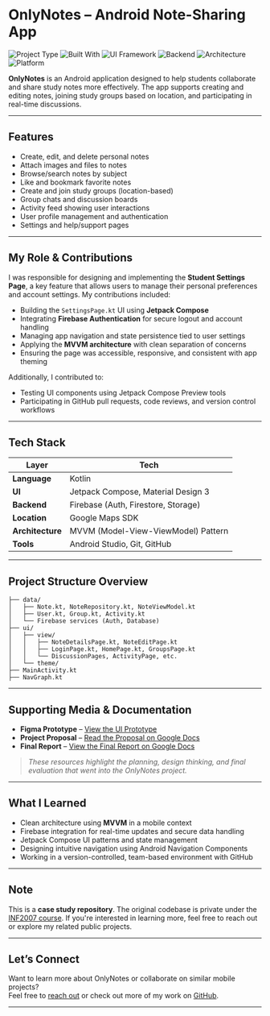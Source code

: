 # OnlyNotes – Android Note-Sharing App

![Project Type](https://img.shields.io/badge/Project-Mobile%20App%20Dev-blue)
![Built With](https://img.shields.io/badge/Built%20With-Kotlin-yellow)
![UI Framework](https://img.shields.io/badge/UI-Jetpack%20Compose-purple)
![Backend](https://img.shields.io/badge/Backend-Firebase-orange)
![Architecture](https://img.shields.io/badge/Architecture-MVVM-brightgreen)
![Platform](https://img.shields.io/badge/Platform-Android-lightgrey)

**OnlyNotes** is an Android application designed to help students collaborate and share study notes more effectively. The app supports creating and editing notes, joining study groups based on location, and participating in real-time discussions.

---

## Features

- Create, edit, and delete personal notes
- Attach images and files to notes
- Browse/search notes by subject
- Like and bookmark favorite notes
- Create and join study groups (location-based)
- Group chats and discussion boards
- Activity feed showing user interactions
- User profile management and authentication
- Settings and help/support pages

---

## My Role & Contributions

I was responsible for designing and implementing the **Student Settings Page**, a key feature that allows users to manage their personal preferences and account settings. My contributions included:

- Building the `SettingsPage.kt` UI using **Jetpack Compose**
- Integrating **Firebase Authentication** for secure logout and account handling
- Managing app navigation and state persistence tied to user settings
- Applying the **MVVM architecture** with clean separation of concerns
- Ensuring the page was accessible, responsive, and consistent with app theming

Additionally, I contributed to:
- Testing UI components using Jetpack Compose Preview tools
- Participating in GitHub pull requests, code reviews, and version control workflows

---

## Tech Stack

| Layer          | Tech                                               |
|----------------|----------------------------------------------------|
| **Language**   | Kotlin                                             |
| **UI**         | Jetpack Compose, Material Design 3                |
| **Backend**    | Firebase (Auth, Firestore, Storage)               |
| **Location**   | Google Maps SDK                                   |
| **Architecture** | MVVM (Model-View-ViewModel) Pattern             |
| **Tools**      | Android Studio, Git, GitHub                       |

---

## Project Structure Overview

```
├── data/
│   ├── Note.kt, NoteRepository.kt, NoteViewModel.kt
│   ├── User.kt, Group.kt, Activity.kt
│   └── Firebase services (Auth, Database)
├── ui/
│   ├── view/
│   │   ├── NoteDetailsPage.kt, NoteEditPage.kt
│   │   ├── LoginPage.kt, HomePage.kt, GroupsPage.kt
│   │   └── DiscussionPages, ActivityPage, etc.
│   └── theme/
├── MainActivity.kt
├── NavGraph.kt

```

---

## Supporting Media & Documentation

- **Figma Prototype** – [View the UI Prototype](https://www.figma.com/proto/r0Tx8ARbPLCh8U8sTVIErH/MAD-hi-fi-prototype?node-id=2002-362&t=fetugRO0q12XJyfM-1)
- **Project Proposal** – [Read the Proposal on Google Docs](https://docs.google.com/document/d/166Ak3lWIN5_0YhMQozIYFEayZ9GWFfbsJFwN14zTork/edit?usp=sharing)
- **Final Report** – [View the Final Report on Google Docs](https://docs.google.com/document/d/17g03RTRBUBJf28ewV6zraVqrTs5BwE7nGkVNHteXadI/edit?usp=sharing)

> _These resources highlight the planning, design thinking, and final evaluation that went into the OnlyNotes project._

---

## What I Learned

- Clean architecture using **MVVM** in a mobile context
- Firebase integration for real-time updates and secure data handling
- Jetpack Compose UI patterns and state management
- Designing intuitive navigation using Android Navigation Components
- Working in a version-controlled, team-based environment with GitHub

---

## Note

This is a **case study repository**. The original codebase is private under the [INF2007 course](https://github.com/inf2007/inf2007-team23-2024). If you're interested in learning more, feel free to reach out or explore my related public projects.

---

## Let’s Connect

Want to learn more about OnlyNotes or collaborate on similar mobile projects?  
Feel free to [reach out](mailto:eliaslim316@gmail.com) or check out more of my work on [GitHub](https://github.com/elim316).

---

